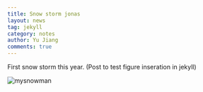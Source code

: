 ```yaml
---
title: Snow storm jonas
layout: news
tag: jekyll
category: notes
author: Yu Jiang
comments: true
---
```


First snow storm this year.
(Post to test figure inseration in jekyll)


![mysnowman]({{site.url}}/images/posts/2016-01-22-snowman.JPG)
